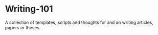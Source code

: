 # Writing-101
A collection of templates, scripts and thoughts for and on writing articles, papers or theses.

